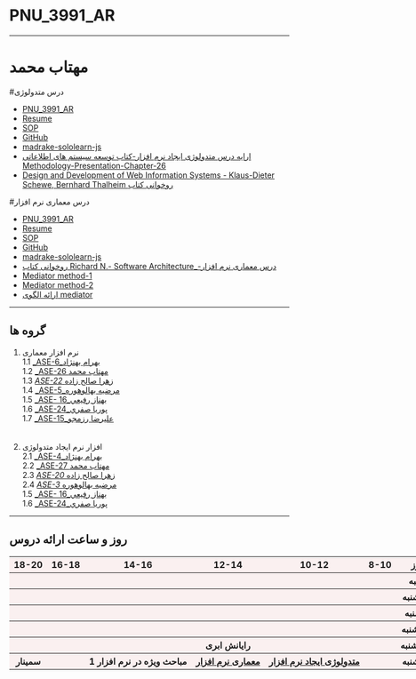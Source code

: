 # PNU_3991_AR
---------
# مهتاب محمد
#درس متدولوژی
- [PNU_3991_AR](https://github.com/mohammady74/PNU_1399_AR)
- [Resume](https://mohammady74.github.io/resume.github.io) 
- [SOP](https://mohammady74.github.io/sop/)
- [GitHub](https://github.com/mohammady74)
- [madrake-sololearn-js](https://www.sololearn.com/Certificate/1024-20328645/pdf/)
- [ارایه درس متدولوژی ایجاد نرم افزار-کتاب توسعه سیستم های اطلاعاتی Methodology-Presentation-Chapter-26](https://drive.google.com/file/d/1ESfgSce8D6ou6jOqIt__wtNx85AnTSzp/view?usp=sharing)
- [Design and Development of Web Information Systems - Klaus-Dieter Schewe, Bernhard Thalheim  روخوانی کتاب ](https://drive.google.com/file/d/1PI6MTUqzd6oFV3OCNJdIrhcZjSfP2TWf/view?usp=sharing)<br/>

#درس معماری نرم افزار
 - [PNU_3991_AR](https://github.com/mohammady74/PNU_1399_AR)
 - [Resume](https://mohammady74.github.io/resume.github.io) 
 - [SOP](https://mohammady74.github.io/sop/)
 - [GitHub](https://github.com/mohammady74)
 - [madrake-sololearn-js](https://www.sololearn.com/Certificate/1024-20328645/pdf/)
 - [روخوانی کتاب  Richard N.- Software Architecture_-درس معماری نرم افزار ](https://drive.google.com/drive/folders/1prctXuhPRD6HwVGoS2L8afmx9oFcpPsY?usp=sharing)
 - [ Mediator method-1](https://github.com/mohammady74/Mediator-method-1)
 - [ Mediator method-2](https://drive.google.com/file/d/1iqwVSnb_598hG3WXnqe43IcmIFDvAF5z/view?usp=sharing)
 - [ارائه الگوی mediator](https://drive.google.com/file/d/1iqwVSnb_598hG3WXnqe43IcmIFDvAF5z/view?usp=sharing)
------------------
## گروه ها
1. نرم افزار معماری
    <br>
    	 1.1 [_ASE-6_بهرام بهنژاد ](https://github.com/AliRazavi-edu/PNU_3991/tree/master/_MSc/SoftwareArchitecture/06_%D8%A8%D9%87%D8%B1%D8%A7%D9%85%20%D8%A8%D9%87%D9%86%DA%98%D8%A7%D8%AF)    
   	 1.2 [_ASE-26 مهتاب محمد](https://github.com/AliRazavi-edu/PNU_3991/tree/master/_MSc/SoftwareArchitecture/26_%D9%85%D9%87%D8%AA%D8%A7%D8%A8%20%D9%85%D8%AD%D9%85%D8%AF)    
   	 1.3 [_ASE-22_ زهرا صالح زاده](https://github.com/AliRazavi-edu/PNU_3991/tree/master/_MSc/SoftwareDevelopmentMethodologies/1115282_01/21_%D8%B2%D9%87%D8%B1%D8%A7%20%D8%B5%D8%A7%D9%84%D8%AD%20%D8%B2%D8%A7%D8%AF%D9%87)    
   	 1.4  [_ASE-5_مرضيه بهالوهوره](https://github.com/AliRazavi-edu/PNU_3991/tree/master/_MSc/SoftwareArchitecture/05_%D9%85%D8%B1%D8%B6%D9%8A%D9%87%20%D8%A8%D9%87%D8%A7%D9%84%D9%88%D9%87%D9%88%D8%B1%D9%87)
    <br>
	1.5  [_ASE- 16_بهناز رفيعي](https://github.com/AliRazavi-edu/PNU_3991/tree/master/_MSc/SoftwareArchitecture/16_بهناز%20رفيعي)<br>
		1.6  [_ASE-24_پوريا صفري](https://github.com/AliRazavi-edu/PNU_3991/tree/master/_MSc/SoftwareArchitecture/24_پوريا%20صفري)<br>
	1.7  [_ASE-15_عليرضا رزمجو](https://github.com/AliRazavi-edu/PNU_3991/tree/master/_MSc/SoftwareArchitecture/15_عليرضا%20رزمجو)<br>
	<br>
	<br>
2. افزار نرم ایجاد  متدولوژی 
    <br>
    	2.1 [_ASE-4_بهرام بهنژاد ](https://github.com/AliRazavi-edu/PNU_3991/tree/master/_MSc/SoftwareDevelopmentMethodologies/04_%D8%A8%D9%87%D8%B1%D8%A7%D9%85%20%D8%A8%D9%87%D9%86%DA%98%D8%A7%D8%AF)    
   	 2.2 [_ASE-27 مهتاب محمد](https://github.com/AliRazavi-edu/PNU_3991/tree/master/_MSc/SoftwareDevelopmentMethodologies/27_%D9%85%D9%87%D8%AA%D8%A7%D8%A8%20%D9%85%D8%AD%D9%85%D8%AF)    
   	 2.3 [_ASE-20_ زهرا صالح زاده](https://github.com/AliRazavi-edu/PNU_3991/tree/master/_MSc/SoftwareDevelopmentMethodologies/1115282_01/21_%D8%B2%D9%87%D8%B1%D8%A7%20%D8%B5%D8%A7%D9%84%D8%AD%20%D8%B2%D8%A7%D8%AF%D9%87)    
    	2.4 [_ASE-3_ مرضيه بهالوهوره](https://github.com/AliRazaviedu/PNU_3991/tree/master/_MSc/SoftwareDevelopmentMethodologies/03_%D9%85%D8%B1%D8%B6%D9%8A%D9%87%20%D8%A8%D9%87%D8%A7%D9%84%D9%88%D9%87%D9%88%D8%B1%D9%87)<br>
	1.5 [_ASE- 16_بهناز رفيعي](https://github.com/AliRazavi-edu/PNU_3991/tree/master/_MSc/SoftwareArchitecture/16_بهناز%20رفيعي)
	<br>
	1.6 [_ASE-24_پوريا صفري](https://github.com/AliRazavi-edu/PNU_3991/tree/master/_MSc/SoftwareArchitecture/24_پوريا%20صفري)
	<br>
--------------
## روز و ساعت ارائه دروس

<table style="width:1000px;background-color:#faf0f0;">
  <tr>
	<th>18-20</th>
    <th >16-18</th>
    <th >14-16</th>
    <th >12-14</th>
    <th>10-12</th>
    <th>8-10</th>
    <th>روز</th>
  </tr>
  <tr>
    <th ></th>
	<th ></th>
    <th ></th>
    <th ></th>
    <th></th>
    <th></th>
    <th>شنبه</th>
  </tr>
   <tr>
    <th ></th>
	<th ></th>
    <th ></th>
    <th></th>
    <th></th>
    <th ></th>
    <th>یک شنبه</th>
  </tr>
   <tr>
     <th ></th>
	 <th ></th>
     <th ></th>
     <th></th>
     <th></th>
    <th ></th>   
    <th>دوشنبه</th>
  </tr>
   <tr>
    <th ></th>
	<th ></th>
    <th ></th>
    <th></th>
    <th></th>
    <th ></th>
    <th>سه شنبه</th>
  </tr>
   <tr>
    <th ></th>
	<th ></th>
    <th ></th>
    <th>رایانش ابری </th>
    <th></th>
     <th ></th>
    <th>چهارشنبه</th>
  </tr>
   <tr>
    <th > سمینار</th>
	<th ></th>
     <th >مباحث ویژه در نرم افزار 1</th>
     <th ><a  href="https://github.com/AliRazavi-edu/PNU_3991/tree/master/_MSc/SoftwareArchitecture">معماری نرم افزار</a></th>
     <th><a  href="https://github.com/AliRazavi-edu/PNU_3991/tree/master/_MSc/SoftwareDevelopmentMethodologies">متدولوژی ایجاد نرم افزار</a></th>
    <th></th>
    <th>پنج شنبه</th>
  </tr>
</table>
